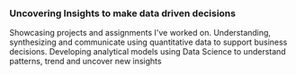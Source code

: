 ### Uncovering Insights to make data driven decisions
Showcasing projects and assignments I've worked on.
Understanding, synthesizing and communicate using quantitative data to support business decisions. 
Developing analytical models using Data Science to understand patterns, trend and uncover new insights


